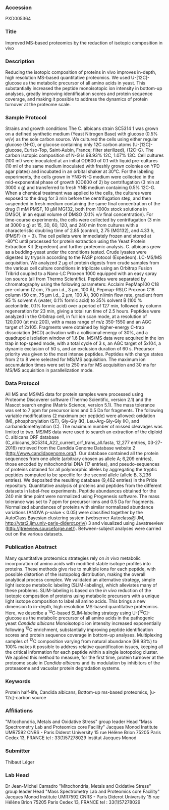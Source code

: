 ### Accession
PXD005364

### Title
Improved MS-based proteomics by the reduction of isotopic composition in vivo

### Description
Reducing the isotopic composition of proteins in vivo improves in-depth, high resolution MS-based quantitative proteomics. We used U-[12C]-glucose as the metabolic precursor of all amino acids in yeast. This substantially increased the peptide monoisotopic ion intensity in bottom-up analyses, greatly improving identification scores and protein sequence coverage, and making it possible to address the dynamics of protein turnover at the proteome scale.

### Sample Protocol
Strains and growth conditions The C. albicans strain SC5314 1 was grown on a defined synthetic medium (Yeast Nitrogen Base) with glucose (0.5% w/v) as the sole carbon source. We cultured the cells using either regular glucose (N-G), or glucose containing only 12C carbon atoms (U-[12C]-glucose, Euriso-Top, Saint-Aubin, France; filter sterilized), (12C-G). The carbon isotopic composition of N-G is 98.93% 12C, 1.07% 13C. Cell cultures (100 ml) were inoculated at an initial OD600 of 0.1 with liquid pre-cultures (10 ml of the same medium inoculated with freshly grown colonies on YPD agar plates) and incubated in an orbital shaker at 30°C. For the labeling experiments, the cells grown in YNG-N-G medium were collected in the mid-exponential phase of growth (OD600 of 2) by centrifugation (3 min at 3000 x g) and transferred to fresh YNB medium containing 0.5% 12C-G. When a chemical treatment was applied to the cells, the cultures were exposed to the drug for 3 min before the centrifugation step, and then suspended in fresh medium containing the same final concentration of the drug (1 mM PMSF, 10 µM MG132, both from 1000x stock solutions in DMSO), in an equal volume of DMSO (0.1% v/v final concentration). For time-course experiments, the cells were collected by centrifugation (3 min at 3000 x g) at 15, 30, 60, 120, and 240 min from cultures with a characteristic doubling time of 2.85 (control), 2.75 (MG132), and 4.33 h, (PMSF) (n = 3). The cell pellets were immediately frozen and stored at -80°C until processed for protein extraction using the Yeast Protein Extraction Kit (Expedeon) and further proteomic analysis. C. albicans grew as a budding-yeast under the conditions tested. Crude lysates were digested by trypsin according to the FASP protocol (Expedeon).  LC-MS/MS acquisition. We analyzed 2 µg of protein digests from crude samples from the various cell culture conditions in triplicate using an Orbitrap Fusion Tribrid coupled to a Nano-LC Proxeon 1000 equipped with an easy spray ion source (all from Thermo Scientific). Peptides were separated by chromatography using the following parameters: Acclaim PepMap100 C18 pre-column (2 cm, 75 μm i.d., 3 μm, 100 Å), Pepmap-RSLC Proxeon C18 column (50 cm, 75 μm i.d., 2 μm, 100 Å), 300 nl/min flow rate, gradient from 95 % solvent A (water, 0.1% formic acid) to 35% solvent B (100 % acetonitrile, 0.1% formic acid) over a period of 127 min, followed by column regeneration for 23 min, giving a total run time of 2.5 hours. Peptides were analyzed in the Orbitrap cell, in full ion scan mode, at a resolution of 120,000 (at m/z 200), with a mass range of m/z 350-1550 and an AGC target of 2x105. Fragments were obtained by higher-energy C-trap dissociation (HCD) activation with a collisional energy of 30%, and a quadrupole isolation window of 1.6 Da. MS/MS data were acquired in the ion trap in top-speed mode, with a total cycle of 3 s, an AGC target of 5x104, a dynamic exclusion of 50 s, and an exclusion duration of 60 s. Precursor priority was given to the most intense peptides. Peptides with charge states from 2 to 8 were selected for MS/MS acquisition. The maximum ion accumulation times were set to 250 ms for MS acquisition and 30 ms for MS/MS acquisition in parallelization mode.

### Data Protocol
All MS and MS/MS data for protein samples were processed using Proteome Discoverer software (Thermo Scientific, version 2.1) and the Mascot search engine (Matrix Science, version 5.1). The mass tolerance was set to 7 ppm for precursor ions and 0.5 Da for fragments. The following variable modifications (2 maximum per peptide) were allowed: oxidation (M), phosphorylation (ST), Gly-Gly (K), Leu-Arg-Gly-Gly (K), and carbamidomethylation (C). The maximum number of missed cleavages was limited to two. MS/MS data were used to search an extraction of the diploid C. albicans ORF database (C_albicans_SC5314_A22_current_orf_trans_all.fasta, 12,277 entries, 03-27-2016) retrieved from the Candida Genome Database website 2 (http://www.candidagenome.org/). Our database contained all the protein sequences from one allele (arbitrary chosen as allele A; 6,209 entries), those encoded by mitochondrial DNA (17 entries), and pseudo-sequences of proteins obtained for all polymorphic alleles by aggregating the tryptic peptides computed to be specific for the second allele (allele B, 3,236 entries). We deposited the resulting database (9,462 entries) in the Pride repository. Quantitative analysis of proteins and peptides from the different datasets in label-free experiments. Peptide abundances obtained for the 240 min time point were normalized using Progenesis software. The mass tolerance was set to 7 ppm for precursor ions and 0.5 Da for fragments. Normalized abundances of proteins with similar normalized abundance variations (ANOVA p-value < 0.05) were classified together by the AutoClass Bayesian clustering system (webserver Autoclass@IJM, http://ytat2.ijm.univ-paris-diderot.priv/) 3 and visualized using Javatreeview (http://jtreeview.sourceforge.net/). Between-subject analyses were carried out on the various datasets.

### Publication Abstract
Many quantitative proteomics strategies rely on <i>in vivo</i> metabolic incorporation of amino acids with modified stable isotope profiles into proteins. These methods give rise to multiple ions for each peptide, with possible distortion of the isotopolog distribution, making the overall analytical process complex. We validated an alternative strategy, simple light isotope metabolic labeling (SLIM-labeling), which alleviates many of these problems. SLIM-labeling is based on the <i>in vivo</i> reduction of the isotopic composition of proteins using metabolic precursors with a unique light isotope composition to label all amino acids. This brings a new dimension to in-depth, high resolution MS-based quantitative proteomics. Here, we describe a <sup>12</sup>C-based SLIM-labeling strategy using U-[<sup>12</sup>C]-glucose as the metabolic precursor of all amino acids in the pathogenic yeast <i>Candida albicans</i> Monoisotopic ion intensity increased exponentially following <sup>12</sup>C enrichment, substantially improving peptide identification scores and protein sequence coverage in bottom-up analyses. Multiplexing samples of <sup>12</sup>C composition varying from natural abundance (98.93%) to 100% makes it possible to address relative quantification issues, keeping all the critical information for each peptide within a single isotopolog cluster. We applied this method to measure, for the first time, protein turnover at the proteome scale in <i>Candida albicans</i> and its modulation by inhibitors of the proteasome and vacuolar protein degradation systems.

### Keywords
Protein half-life, Candida albicans, Bottom-up ms-based proteomics, [u-12c]-carbon source

### Affiliations
"Mitochondria, Metals and Oxidative Stress" group leader Head "Mass Spectrometry Lab and Proteomics core Facility" Jacques Monod Institute UMR7592 CNRS - Paris Diderot University 15 rue Hélène Brion 75205 Paris Cedex 13, FRANCE tel : 33(1)57278029
Institut Jacques Monod

### Submitter
Thibaut Léger

### Lab Head
Dr Jean-Michel Camadro
"Mitochondria, Metals and Oxidative Stress" group leader Head "Mass Spectrometry Lab and Proteomics core Facility" Jacques Monod Institute UMR7592 CNRS - Paris Diderot University 15 rue Hélène Brion 75205 Paris Cedex 13, FRANCE tel : 33(1)57278029


